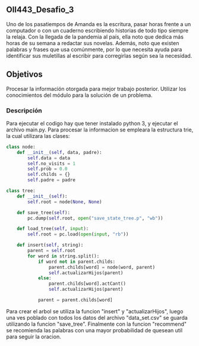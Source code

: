 ## OII443_Desafio_3

Uno de los pasatiempos de Amanda es la escritura, pasar horas frente a un computador o con un cuaderno escribiendo historias de todo tipo siempre la relaja. Con la llegada de la pandemia al país, ella noto que dedica más horas de su semana a redactar sus novelas. Además, noto que existen palabras y frases que usa comúnmente, por lo que necesita ayuda para identificar sus muletillas al escribir para corregirlas según sea la necesidad.

## Objetivos

Procesar la información otorgada para mejor trabajo posterior.
Utilizar los conocimientos del módulo para la solución de un problema.

### Descripción

Para ejecutar el codigo hay que tener instalado python 3, y ejecutar el archivo main.py. Para procesar la informacion se empleara la estructura trie, la cual utilizara las clases:

```python
class node:
    def __init__(self, data, padre):
        self.data = data
        self.no_visits = 1
        self.prob = 0.0
        self.childs = {}
        self.padre = padre
``` 
```python
class tree:
    def __init__(self):
        self.root = node(None, None)

    def save_tree(self):
        pc.dump(self.root, open("save_state_tree.p", "wb"))

    def load_tree(self, input):
        self.root = pc.load(open(input, "rb"))

    def insert(self, string):
        parent = self.root
        for word in string.split():
            if word not in parent.childs:
                parent.childs[word] = node(word, parent)
                self.actualizarHijos(parent)
            else:
                parent.childs[word].actCant()
                self.actualizarHijos(parent)

            parent = parent.childs[word]
``` 
Para crear el arbol se utiliza la funcion "insert" y "actualizarHijos", luego una ves poblado con todos los datos del archivo "data_set.csv" se guarda utilizando la funcion "save_tree". Finalmente con la funcion "recommend" se recomienda las palabras con una mayor probabilidad de quesean util para seguir la oracion.

